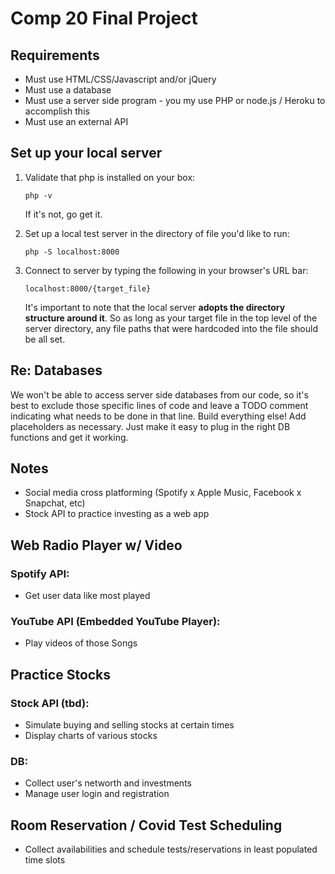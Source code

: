 # Comp 20 Final Project

## Requirements

* Must use HTML/CSS/Javascript and/or jQuery
* Must use a database
* Must use a server side program - you my use PHP or  node.js / Heroku to accomplish this
* Must use an external API


## Set up your local server

1. Validate that php is installed on your box:
    
       php -v

   If it's not, go get it.

2. Set up a local test server in the directory of file you'd like to run:

       php -S localhost:8000

3. Connect to server by typing the following in your browser's URL bar:

       localhost:8000/{target_file}
   
   It's important to note that the local server **adopts the directory
   structure around it**. So as long as your target file in the top level
   of the server directory, any file paths that were hardcoded into the
   file should be all set.


## Re: Databases

We won't be able to access server side databases from our code, so
it's best to exclude those specific lines of code and leave a TODO
comment indicating what needs to be done in that line. Build
everything else! Add placeholders as necessary. Just make it easy
to plug in the right DB functions and get it working. 

## Notes 
* Social media cross platforming (Spotify x Apple Music, Facebook x Snapchat,
  etc)
* Stock API to practice investing as a web app

## Web Radio Player w/ Video

### Spotify API: 
* Get user data like most played

### YouTube API (Embedded YouTube Player):
* Play videos of those Songs

## Practice Stocks

### Stock API (tbd):
* Simulate buying and selling stocks at certain times 
* Display charts of various stocks

### DB:
* Collect user's networth and investments 
* Manage user login and registration

## Room Reservation / Covid Test Scheduling 
* Collect availabilities and schedule tests/reservations in least populated
  time slots

